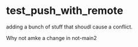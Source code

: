 # test_push_with_remote

adding a bunch of stuff that shoudl cause a conflict.

Why not amke a change in not-main2
